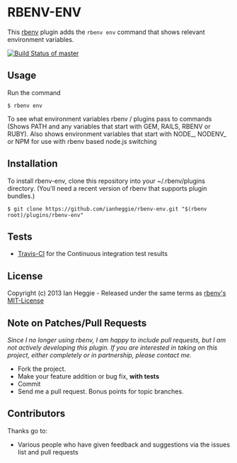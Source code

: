 RBENV-ENV
=========

This [rbenv](http://rbenv.org/) plugin adds the `rbenv env` command that shows relevant environment variables.

[![Build Status of master](https://api.travis-ci.org/ianheggie/rbenv-env.svg?branch=master)](https://travis-ci.org/ianheggie/rbenv-env)

## Usage

Run the command

    $ rbenv env

To see what environment variables rbenv / plugins pass to commands (Shows PATH and any variables that start with GEM, RAILS, RBENV or RUBY).
Also shows environment variables that start with NODE_, NODENV_ or NPM for use with rbenv based node.js switching

## Installation

To install rbenv-env, clone this repository into your ~/.rbenv/plugins directory. (You'll need a recent version of rbenv that supports plugin bundles.)

    $ git clone https://github.com/ianheggie/rbenv-env.git "$(rbenv root)/plugins/rbenv-env"

## Tests

* [Travis-CI](https://travis-ci.org/ianheggie/rbenv-env) for the Continuous integration test results

## License

Copyright (c) 2013 Ian Heggie - Released under the same terms as [rbenv's MIT-License](https://github.com/sstephenson/rbenv#license)

## Note on Patches/Pull Requests

*Since I no longer using rbenv, I am happy to include pull requests, but I am not actively developing this plugin. If you are interested in taking on this project, either completely or in partnership, please contact me.*

* Fork the project.
* Make your feature addition or bug fix, **with tests**
* Commit
* Send me a pull request. Bonus points for topic branches.

## Contributors

Thanks go to:

* Various people who have given feedback and suggestions via the issues list and pull requests

